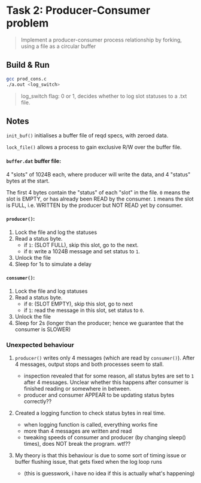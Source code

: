 # Task 2: Producer-Consumer problem

> Implement a producer-consumer process relationship by forking, using a file as a circular buffer

## Build & Run

```sh
gcc prod_cons.c
./a.out <log_switch>
```
> log_switch flag: 0 or 1, decides whether to log slot statuses to a .txt file.

## Notes

`init_buf()` initialises a buffer file of reqd specs, with zeroed data.

`lock_file()` allows a process to gain exclusive R/W over the buffer file.

#### `buffer.dat` buffer file:

4 "slots" of 1024B each, where producer will write the data, and 4 "status" bytes at the start.

The first 4 bytes contain the "status" of each "slot" in the file. `0` means the slot is EMPTY, or has already been READ by the consumer.
`1` means the slot is FULL, i.e. WRITTEN by the producer but NOT READ yet by consumer.

#### `producer()`:

1. Lock the file and log the statuses
2. Read a status byte.
    - if `1`: (SLOT FULL), skip this slot, go to the next.
    - if `0`: write a 1024B message and set status to `1`.
3. Unlock the file
4. Sleep for 1s to simulate a delay

#### `consumer()`:
1. Lock the file and log statuses
2. Read a status byte.
    - if `0`: (SLOT EMPTY), skip this slot, go to next
    - if `1`: read the message in this slot, set status to `0`.
3. Unlock the file
4. Sleep for 2s (longer than the producer; hence we guarantee that the consumer is SLOWER)


### Unexpected behaviour

1. `producer()` writes only 4 messages (which are read by `consumer()`). After 4 messages, output stops and both processes seem to stall.
    - inspection revealed that for some reason, all status bytes are set to `1` after 4 messages. Unclear whether this happens after consumer is finished reading or somewhere in between.
    - producer and consumer APPEAR to be updating status bytes correctly??


2. Created a logging function to check status bytes in real time.
    - when logging function is called, everything works fine
    - more than 4 messages are written and read
    - tweaking speeds of consumer and producer (by changing sleep() times), does NOT break the program. wtf??


3. My theory is that this behaviour is due to some sort of timing issue or buffer flushing issue, that gets fixed when the log loop runs
    - (this is guesswork, i have no idea if this is actually what's happening)
